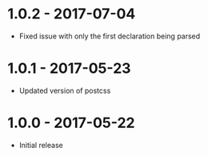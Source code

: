 # 1.0.2 - 2017-07-04
* Fixed issue with only the first declaration being parsed

# 1.0.1 - 2017-05-23
* Updated version of postcss

# 1.0.0 - 2017-05-22
* Initial release